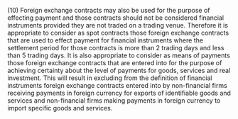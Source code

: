 (10) Foreign exchange contracts may also be used for the purpose of effecting payment and those contracts should not be considered financial instruments provided they are not traded on a trading venue. Therefore it is appropriate to consider as spot contracts those foreign exchange contracts that are used to effect payment for financial instruments where the settlement period for those contracts is more than 2 trading days and less than 5 trading days. It is also appropriate to consider as means of payments those foreign exchange contracts that are entered into for the purpose of achieving certainty about the level of payments for goods, services and real investment. This will result in excluding from the definition of financial instruments foreign exchange contracts entered into by non-financial firms receiving payments in foreign currency for exports of identifiable goods and services and non-financial firms making payments in foreign currency to import specific goods and services.